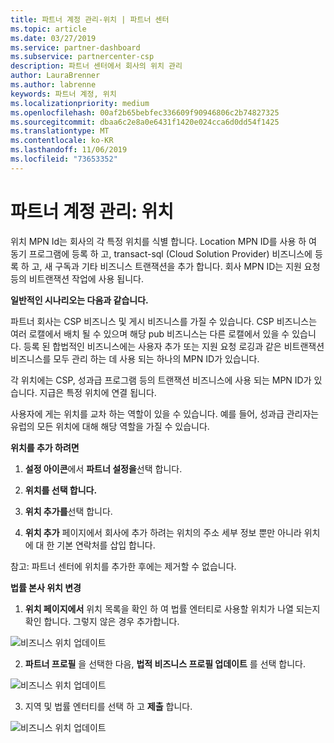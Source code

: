 ```yaml
---
title: 파트너 계정 관리-위치 | 파트너 센터
ms.topic: article
ms.date: 03/27/2019
ms.service: partner-dashboard
ms.subservice: partnercenter-csp
description: 파트너 센터에서 회사의 위치 관리
author: LauraBrenner
ms.author: labrenne
keywords: 파트너 계정, 위치
ms.localizationpriority: medium
ms.openlocfilehash: 00af2b65bebfec336609f90946806c2b74827325
ms.sourcegitcommit: dbaa6c2e8a0e6431f1420e024cca6d0dd54f1425
ms.translationtype: MT
ms.contentlocale: ko-KR
ms.lasthandoff: 11/06/2019
ms.locfileid: "73653352"
---
```

# <a name="manage-your-partner-account-locations"></a>파트너 계정 관리: 위치

위치 MPN Id는 회사의 각 특정 위치를 식별 합니다. Location MPN ID를 사용 하 여 동기 프로그램에 등록 하 고, transact-sql (Cloud Solution Provider) 비즈니스에 등록 하 고, 새 구독과 기타 비즈니스 트랜잭션을 추가 합니다. 회사 MPN ID는 지원 요청 등의 비트랜잭션 작업에 사용 됩니다.

**일반적인 시나리오는 다음과 같습니다.** 

파트너 회사는 CSP 비즈니스 및 게시 비즈니스를 가질 수 있습니다. CSP 비즈니스는 여러 로캘에서 배치 될 수 있으며 해당 pub 비즈니스는 다른 로캘에서 있을 수 있습니다. 등록 된 합법적인 비즈니스에는 사용자 추가 또는 지원 요청 로깅과 같은 비트랜잭션 비즈니스를 모두 관리 하는 데 사용 되는 하나의 MPN ID가 있습니다. 

각 위치에는 CSP, 성과급 프로그램 등의 트랜잭션 비즈니스에 사용 되는 MPN ID가 있습니다. 지급은 특정 위치에 연결 됩니다.

사용자에 게는 위치를 교차 하는 역할이 있을 수 있습니다. 예를 들어, 성과급 관리자는 유럽의 모든 위치에 대해 해당 역할을 가질 수 있습니다.

**위치를 추가 하려면**

1. **설정 아이콘**에서 **파트너 설정을**선택 합니다. 

2. **위치를 선택 합니다.**

3. **위치 추가를**선택 합니다.  

4. **위치 추가** 페이지에서 회사에 추가 하려는 위치의 주소 세부 정보 뿐만 아니라 위치에 대 한 기본 연락처를 삽입 합니다.

참고: 파트너 센터에 위치를 추가한 후에는 제거할 수 없습니다.

**법률 본사 위치 변경**

1. **위치 페이지에서** 위치 목록을 확인 하 여 법률 엔터티로 사용할 위치가 나열 되는지 확인 합니다. 그렇지 않은 경우 추가합니다.

![비즈니스 위치 업데이트](images/updatepartnerprofile2.png)

2. **파트너 프로필** 을 선택한 다음, **법적 비즈니스 프로필 업데이트** 를 선택 합니다.

![비즈니스 위치 업데이트](images/updatepartnerprofile1.png)

3. 지역 및 법률 엔터티를 선택 하 고 **제출** 합니다.

![비즈니스 위치 업데이트](images/updatepartnerprofile3.png)

